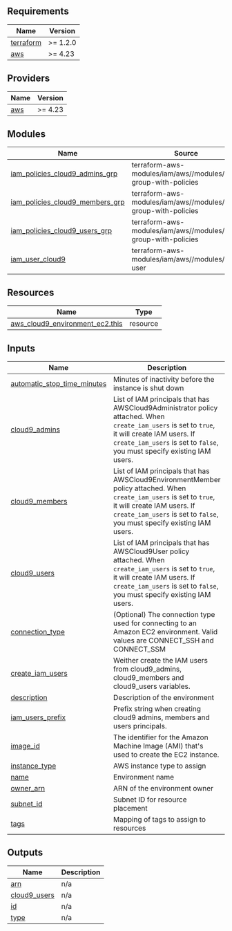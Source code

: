 <!-- BEGIN_TF_DOCS -->
## Requirements

| Name | Version |
|------|---------|
| <a name="requirement_terraform"></a> [terraform](#requirement\_terraform) | >= 1.2.0 |
| <a name="requirement_aws"></a> [aws](#requirement\_aws) | >= 4.23 |

## Providers

| Name | Version |
|------|---------|
| <a name="provider_aws"></a> [aws](#provider\_aws) | >= 4.23 |

## Modules

| Name | Source | Version |
|------|--------|---------|
| <a name="module_iam_policies_cloud9_admins_grp"></a> [iam\_policies\_cloud9\_admins\_grp](#module\_iam\_policies\_cloud9\_admins\_grp) | terraform-aws-modules/iam/aws//modules/iam-group-with-policies | 5.11.1 |
| <a name="module_iam_policies_cloud9_members_grp"></a> [iam\_policies\_cloud9\_members\_grp](#module\_iam\_policies\_cloud9\_members\_grp) | terraform-aws-modules/iam/aws//modules/iam-group-with-policies | 5.11.1 |
| <a name="module_iam_policies_cloud9_users_grp"></a> [iam\_policies\_cloud9\_users\_grp](#module\_iam\_policies\_cloud9\_users\_grp) | terraform-aws-modules/iam/aws//modules/iam-group-with-policies | 5.11.1 |
| <a name="module_iam_user_cloud9"></a> [iam\_user\_cloud9](#module\_iam\_user\_cloud9) | terraform-aws-modules/iam/aws//modules/iam-user | 5.11.1 |

## Resources

| Name | Type |
|------|------|
| [aws_cloud9_environment_ec2.this](https://registry.terraform.io/providers/hashicorp/aws/latest/docs/resources/cloud9_environment_ec2) | resource |

## Inputs

| Name | Description | Type | Default | Required |
|------|-------------|------|---------|:--------:|
| <a name="input_automatic_stop_time_minutes"></a> [automatic\_stop\_time\_minutes](#input\_automatic\_stop\_time\_minutes) | Minutes of inactivity before the instance is shut down | `string` | `null` | no |
| <a name="input_cloud9_admins"></a> [cloud9\_admins](#input\_cloud9\_admins) | List of IAM principals that has AWSCloud9Administrator policy attached. When `create_iam_users` is set to `true`, it will create IAM users. If `create_iam_users` is set to `false`, you must specify existing IAM users. | `list(string)` | `[]` | no |
| <a name="input_cloud9_members"></a> [cloud9\_members](#input\_cloud9\_members) | List of IAM principals that has AWSCloud9EnvironmentMember policy attached. When `create_iam_users` is set to `true`, it will create IAM users. If `create_iam_users` is set to `false`, you must specify existing IAM users. | `list(string)` | `[]` | no |
| <a name="input_cloud9_users"></a> [cloud9\_users](#input\_cloud9\_users) | List of IAM principals that has AWSCloud9User policy attached. When `create_iam_users` is set to `true`, it will create IAM users. If `create_iam_users` is set to `false`, you must specify existing IAM users. | `list(string)` | `[]` | no |
| <a name="input_connection_type"></a> [connection\_type](#input\_connection\_type) | (Optional) The connection type used for connecting to an Amazon EC2 environment. Valid values are CONNECT\_SSH and CONNECT\_SSM | `string` | `"CONNECT_SSM"` | no |
| <a name="input_create_iam_users"></a> [create\_iam\_users](#input\_create\_iam\_users) | Weither create the IAM users from cloud9\_admins, cloud9\_members and cloud9\_users variables. | `bool` | `false` | no |
| <a name="input_description"></a> [description](#input\_description) | Description of the environment | `string` | n/a | yes |
| <a name="input_iam_users_prefix"></a> [iam\_users\_prefix](#input\_iam\_users\_prefix) | Prefix string when creating cloud9 admins, members and users principals. | `string` | `""` | no |
| <a name="input_image_id"></a> [image\_id](#input\_image\_id) | The identifier for the Amazon Machine Image (AMI) that's used to create the EC2 instance. | `string` | `"ubuntu-18.04-x86_64"` | no |
| <a name="input_instance_type"></a> [instance\_type](#input\_instance\_type) | AWS instance type to assign | `string` | `"t3.micro"` | no |
| <a name="input_name"></a> [name](#input\_name) | Environment name | `string` | n/a | yes |
| <a name="input_owner_arn"></a> [owner\_arn](#input\_owner\_arn) | ARN of the environment owner | `string` | `null` | no |
| <a name="input_subnet_id"></a> [subnet\_id](#input\_subnet\_id) | Subnet ID for resource placement | `string` | n/a | yes |
| <a name="input_tags"></a> [tags](#input\_tags) | Mapping of tags to assign to resources | `map(string)` | `{}` | no |

## Outputs

| Name | Description |
|------|-------------|
| <a name="output_arn"></a> [arn](#output\_arn) | n/a |
| <a name="output_cloud9_users"></a> [cloud9\_users](#output\_cloud9\_users) | n/a |
| <a name="output_id"></a> [id](#output\_id) | n/a |
| <a name="output_type"></a> [type](#output\_type) | n/a |
<!-- END_TF_DOCS -->
